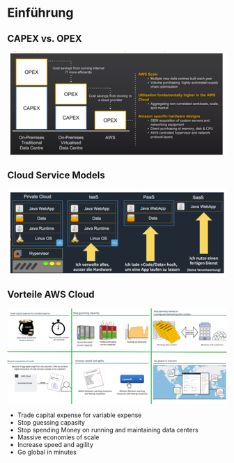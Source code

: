 # Einführung 

## CAPEX vs. OPEX
![CAPEX vs OPEX](https://github.com/lauradubach/Modul-AWS/blob/5d01026f2be6f2b01d6ca879f75f11f9b81c48e7/CAPEX%20vs%20OPEX.png)

## Cloud Service Models
![Vergleich](https://github.com/lauradubach/Modul-AWS/blob/5d01026f2be6f2b01d6ca879f75f11f9b81c48e7/Vergleich.png)

## Vorteile AWS Cloud
![Vorteile](https://github.com/lauradubach/Modul-AWS/blob/5d01026f2be6f2b01d6ca879f75f11f9b81c48e7/Vorteile%20AWS.png)

* Trade capital expense for variable expense
* Stop guessing capasity
* Stop spending Money on running and maintaining data centers
* Massive economies of scale
* Increase speed and agility
* Go global in minutes

